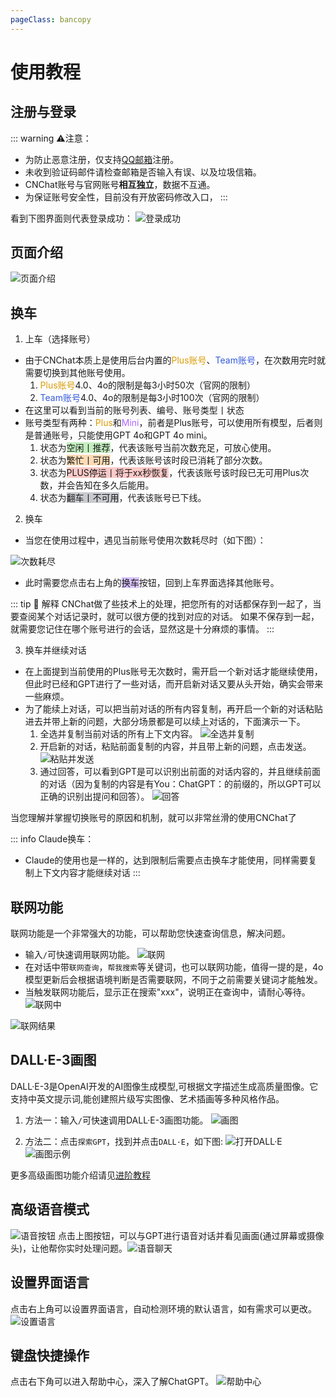 ```yaml
---
pageClass: bancopy
---
```

# 使用教程

## 注册与登录

::: warning ⚠️注意：
- 为防止恶意注册，仅支持[QQ邮箱](https://mail.qq.com)注册。
- 未收到验证码邮件请检查邮箱是否输入有误、以及垃圾信箱。
- CNChat账号与官网账号**相互独立**，数据不互通。
- 为保证账号安全性，目前没有开放密码修改入口，
:::

看到下图界面则代表登录成功：
![登录成功](https://cdn.jerryz.com.cn/gh/YangguangZhou/CNChat-Docs@main/docs/public/2.png)


## 页面介绍

![页面介绍](https://cdn.jerryz.com.cn/gh/YangguangZhou/CNChat-Docs@main/docs/public/3.png)


## 换车
1. 上车（选择账号）
- 由于CNChat本质上是使用后台内置的<span style="color: #da9c06;">Plus账号</span>、<span style="color: #355adb;">Team账号</span>，在次数用完时就需要切换到其他账号使用。
    1. <span style="color: #da9c06;">Plus账号</span>4.0、4o的限制是每3小时50次（官网的限制）
    2. <span style="color: #355adb;">Team账号</span>4.0、4o的限制是每3小时100次（官网的限制）
- 在这里可以看到当前的账号列表、编号、账号类型丨状态
- 账号类型有两种：<span style="color: #da9c06;">Plus</span>和<span style="color: #ae69ff;">Mini</span>，前者是Plus账号，可以使用所有模型，后者则是普通账号，只能使用GPT 4o和GPT 4o mini。
    1. 状态为<span style="background-color: rgba(183, 237, 177, 0.8);">空闲丨推荐</span>，代表该账号当前次数充足，可放心使用。
    2. 状态为<span style="background-color: rgba(254, 212, 164, 0.8);">繁忙丨可用</span>，代表该账号该时段已消耗了部分次数。
    3. 状态为<span style="background-color: rgba(251, 191, 188, 0.8);">PLUS停运丨将于xx秒恢复</span>，代表该账号该时段已无可用Plus次数，并会告知在多久后能用。
    4. 状态为<span style="background-color: rgba(187, 191, 196, 0.8);">翻车丨不可用</span>，代表该账号已下线。

2. 换车
- 当您在使用过程中，遇见当前账号使用次数耗尽时（如下图）：

![次数耗尽](https://cdn.jerryz.com.cn/gh/YangguangZhou/CNChat-Docs@main/docs/public/4.png)

- 此时需要您点击右上角的<span style="background-color: rgba(205, 178, 250, 0.8);">换车</span>按钮，回到上车界面选择其他账号。

::: tip 📌 解释
CNChat做了些技术上的处理，把您所有的对话都保存到一起了，当要查阅某个对话记录时，就可以很方便的找到对应的对话。
如果不保存到一起，就需要您记住在哪个账号进行的会话，显然这是十分麻烦的事情。
:::

3. 换车并继续对话
- 在上面提到当前使用的Plus账号无次数时，需开启一个新对话才能继续使用，但此时已经和GPT进行了一些对话，而开启新对话又要从头开始，确实会带来一些麻烦。
- 为了能续上对话，可以把当前对话的所有内容复制，再开启一个新的对话粘贴进去并带上新的问题，大部分场景都是可以续上对话的，下面演示一下。
    1. 全选并复制当前对话的所有上下文内容。
    ![全选并复制](https://cdn.jerryz.com.cn/gh/YangguangZhou/CNChat-Docs@main/docs/public/6.png)
    2. 开启新的对话，粘贴前面复制的内容，并且带上新的问题，点击发送。
    ![粘贴并发送](https://cdn.jerryz.com.cn/gh/YangguangZhou/CNChat-Docs@main/docs/public/7.png)
    3. 通过回答，可以看到GPT是可以识别出前面的对话内容的，并且继续前面的对话（因为复制的内容是有You：ChatGPT：的前缀的，所以GPT可以正确的识别出提问和回答）。
    ![回答](https://cdn.jerryz.com.cn/gh/YangguangZhou/CNChat-Docs@main/docs/public/8.png)


当您理解并掌握切换账号的原因和机制，就可以非常丝滑的使用CNChat了

::: info Claude换车：
- Claude的使用也是一样的，达到限制后需要点击换车才能使用，同样需要复制上下文内容才能继续对话
:::

## 联网功能​

联网功能是一个非常强大的功能，可以帮助您快速查询信息，解决问题。​

- 输入`/`可快速调用联网功能。​
![联网](https://cdn.jerryz.com.cn/gh/YangguangZhou/CNChat-Docs@main/docs/public/22.png)
- 在对话中带`联网查询`，`帮我搜索`等关键词，也可以联网功能，值得一提的是，4o模型更新后会根据语境判断是否需要联网，不同于之前需要关键词才能触发。​
- 当触发联网功能后，显示正在搜索"xxx"，说明正在查询中，请耐心等待。​
![联网中](https://cdn.jerryz.com.cn/gh/YangguangZhou/CNChat-Docs@main/docs/public/23.png)

![联网结果](https://cdn.jerryz.com.cn/gh/YangguangZhou/CNChat-Docs@main/docs/public/24.png)

## DALL·E-3画图

DALL·E-3是OpenAI开发的AI图像生成模型,可根据文字描述生成高质量图像。它支持中英文提示词,能创建照片级写实图像、艺术插画等多种风格作品。

1. 方法一：输入`/`可快速调用DALL·E-3画图功能。​
![画图](https://cdn.jerryz.com.cn/gh/YangguangZhou/CNChat-Docs@main/docs/public/25.png)

2. 方法二：点击`探索GPT`，找到并点击`DALL·E`，如下图:
![打开DALL·E](https://cdn.jerryz.com.cn/gh/YangguangZhou/CNChat-Docs@main/docs/public/26.png)
![画图示例](https://cdn.jerryz.com.cn/gh/YangguangZhou/CNChat-Docs@main/docs/public/27.png)

更多高级画图功能介绍请见[进阶教程](https://cn.jerryz.com.cn/advance/dalle3)
​
## 高级语音模式
![语音按钮](https://cdn.jerryz.com.cn/gh/YangguangZhou/CNChat-Docs@main/docs/public/28.png)
点击上图按钮，可以与GPT进行语音对话并看见画面(通过屏幕或摄像头)，让他帮你实时处理问题。​
![语音聊天](https://cdn.jerryz.com.cn/gh/YangguangZhou/CNChat-Docs@main/docs/public/29.png)
​
## 设置界面语言​
点击右上角可以设置界面语言，自动检测环境的默认语言，如有需求可以更改。​
![设置语言](https://cdn.jerryz.com.cn/gh/YangguangZhou/CNChat-Docs@main/docs/public/30.png)
​
## 键盘快捷操作
点击右下角可以进入帮助中心，深入了解ChatGPT。​
![帮助中心](https://cdn.jerryz.com.cn/gh/YangguangZhou/CNChat-Docs@main/docs/public/31.png)
​
